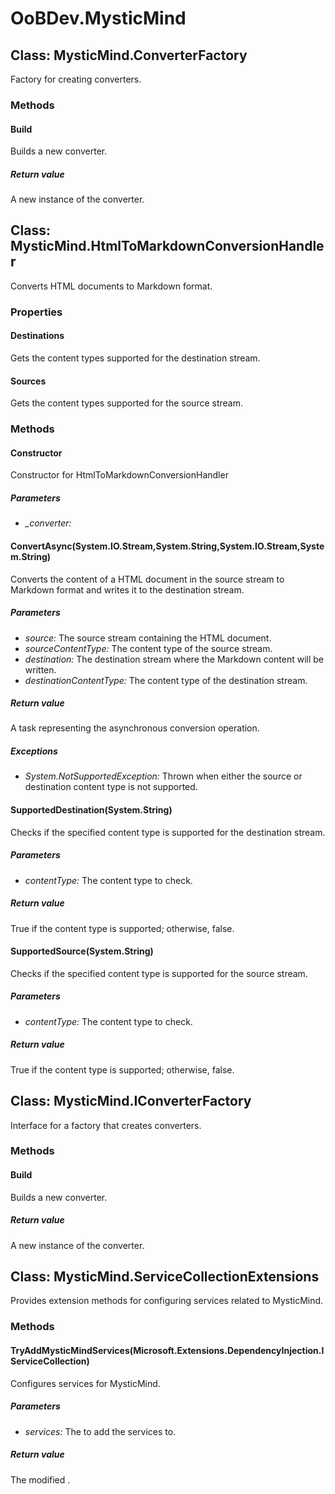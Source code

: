 # OoBDev.MysticMind


## Class: MysticMind.ConverterFactory
Factory for creating converters. 

### Methods


#### Build
Builds a new converter. 


##### Return value
A new instance of the converter.



## Class: MysticMind.HtmlToMarkdownConversionHandler
Converts HTML documents to Markdown format. 

### Properties

#### Destinations
Gets the content types supported for the destination stream.
#### Sources
Gets the content types supported for the source stream.
### Methods


#### Constructor
Constructor for HtmlToMarkdownConversionHandler 


##### Parameters
* *_converter:* 




#### ConvertAsync(System.IO.Stream,System.String,System.IO.Stream,System.String)
Converts the content of a HTML document in the source stream to Markdown format and writes it to the destination stream. 


##### Parameters
* *source:* The source stream containing the HTML document.
* *sourceContentType:* The content type of the source stream.
* *destination:* The destination stream where the Markdown content will be written.
* *destinationContentType:* The content type of the destination stream.




##### Return value
A task representing the asynchronous conversion operation.



##### Exceptions

* *System.NotSupportedException:* Thrown when either the source or destination content type is not supported.




#### SupportedDestination(System.String)
Checks if the specified content type is supported for the destination stream. 


##### Parameters
* *contentType:* The content type to check.




##### Return value
True if the content type is supported; otherwise, false.



#### SupportedSource(System.String)
Checks if the specified content type is supported for the source stream. 


##### Parameters
* *contentType:* The content type to check.




##### Return value
True if the content type is supported; otherwise, false.



## Class: MysticMind.IConverterFactory
Interface for a factory that creates converters. 

### Methods


#### Build
Builds a new converter. 


##### Return value
A new instance of the converter.



## Class: MysticMind.ServiceCollectionExtensions
Provides extension methods for configuring services related to MysticMind. 

### Methods


#### TryAddMysticMindServices(Microsoft.Extensions.DependencyInjection.IServiceCollection)
Configures services for MysticMind. 


##### Parameters
* *services:* The to add the services to.




##### Return value
The modified .

